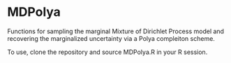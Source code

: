 # MDPolya

Functions for sampling the marginal Mixture of Dirichlet Process model and recovering the marginalized uncertainty via a Polya compleiton scheme.

To use, clone the repository and source MDPolya.R in your R session.
